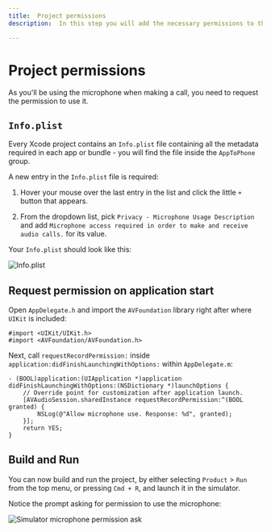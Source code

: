```yaml
---
title:  Project permissions
description:  In this step you will add the necessary permissions to the project properties.

---
```


Project permissions
===================

As you'll be using the microphone when making a call, you need to request the permission to use it.

`Info.plist`
------------

Every Xcode project contains an `Info.plist` file containing all the metadata required in each app or bundle  - you will find the file inside the `AppToPhone` group.

A new entry in the `Info.plist` file is required:

1. Hover your mouse over the last entry in the list and click the little `+` button that appears.

2. From the dropdown list, pick `Privacy - Microphone Usage Description` and add `Microphone access required in order to make and receive audio calls.` for its value.

Your `Info.plist` should look like this:

![Info.plist](/images/client-sdk/ios-voice/Xcode-permissions.jpg)

Request permission on application start
---------------------------------------

Open `AppDelegate.h` and import the `AVFoundation` library right after where `UIKit` is included:

```objective_c
#import <UIKit/UIKit.h>
#import <AVFoundation/AVFoundation.h>
```

Next, call `requestRecordPermission:` inside `application:didFinishLaunchingWithOptions:` within `AppDelegate.m`:

```objective_c
- (BOOL)application:(UIApplication *)application didFinishLaunchingWithOptions:(NSDictionary *)launchOptions {
    // Override point for customization after application launch.
    [AVAudioSession.sharedInstance requestRecordPermission:^(BOOL granted) {
        NSLog(@"Allow microphone use. Response: %d", granted);
    }];
    return YES;
}
```

Build and Run
-------------

You can now build and run the project, by either selecting `Product` > `Run` from the top menu, or pressing `Cmd + R`, and launch it in the simulator.

Notice the prompt asking for permission to use the microphone:

![Simulator microphone permission ask](/images/client-sdk/ios-voice/Simulator-microphone-permission-ask.jpg)

